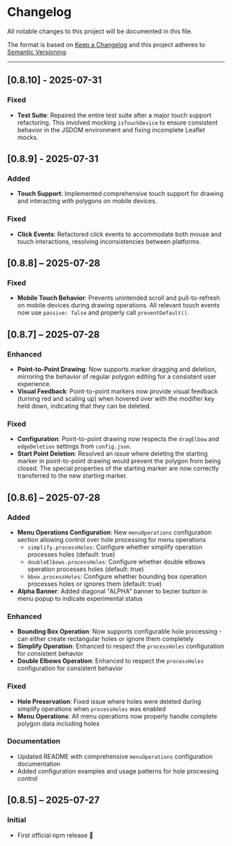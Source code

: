 # Changelog

All notable changes to this project will be documented in this file.

The format is based on [Keep a Changelog](https://keepachangelog.com/en/1.0.0/)
and this project adheres to [Semantic Versioning](https://semver.org/spec/v2.0.0.html).

---

## [0.8.10] - 2025-07-31

### Fixed

- **Test Suite**: Repaired the entire test suite after a major touch support refactoring. This involved mocking `isTouchDevice` to ensure consistent behavior in the JSDOM environment and fixing incomplete Leaflet mocks.

## [0.8.9] - 2025-07-31

### Added

- **Touch Support**: Implemented comprehensive touch support for drawing and interacting with polygons on mobile devices.

### Fixed

- **Click Events**: Refactored click events to accommodate both mouse and touch interactions, resolving inconsistencies between platforms.

## [0.8.8] – 2025-07-28

### Fixed

- **Mobile Touch Behavior**: Prevents unintended scroll and pull-to-refresh on mobile devices during drawing operations. All relevant touch events now use `passive: false` and properly call `preventDefault()`.

## [0.8.7] – 2025-07-28

### Enhanced

- **Point-to-Point Drawing**: Now supports marker dragging and deletion, mirroring the behavior of regular polygon editing for a consistent user experience.
- **Visual Feedback**: Point-to-point markers now provide visual feedback (turning red and scaling up) when hovered over with the modifier key held down, indicating that they can be deleted.

### Fixed

- **Configuration**: Point-to-point drawing now respects the `dragElbow` and `edgeDeletion` settings from `config.json`.
- **Start Point Deletion**: Resolved an issue where deleting the starting marker in point-to-point drawing would prevent the polygon from being closed. The special properties of the starting marker are now correctly transferred to the new starting marker.

## [0.8.6] – 2025-07-28

### Added

- **Menu Operations Configuration**: New `menuOperations` configuration section allowing control over hole processing for menu operations
  - `simplify.processHoles`: Configure whether simplify operation processes holes (default: true)
  - `doubleElbows.processHoles`: Configure whether double elbows operation processes holes (default: true)
  - `bbox.processHoles`: Configure whether bounding box operation processes holes or ignores them (default: true)
- **Alpha Banner**: Added diagonal "ALPHA" banner to bezier button in menu popup to indicate experimental status

### Enhanced

- **Bounding Box Operation**: Now supports configurable hole processing - can either create rectangular holes or ignore them completely
- **Simplify Operation**: Enhanced to respect the `processHoles` configuration for consistent behavior
- **Double Elbows Operation**: Enhanced to respect the `processHoles` configuration for consistent behavior

### Fixed

- **Hole Preservation**: Fixed issue where holes were deleted during simplify operations when `processHoles` was enabled
- **Menu Operations**: All menu operations now properly handle complete polygon data including holes

### Documentation

- Updated README with comprehensive `menuOperations` configuration documentation
- Added configuration examples and usage patterns for hole processing control

## [0.8.5] – 2025-07-27

### Initial

- First official npm release 🎉
